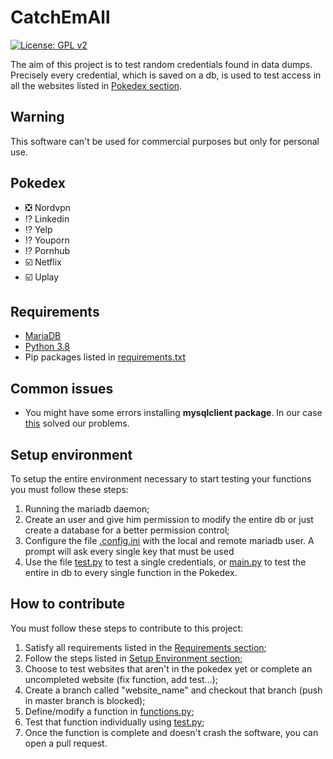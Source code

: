 # CatchEmAll
[![License: GPL v2](https://img.shields.io/badge/License-GPL%20v2-blue.svg)](https://www.gnu.org/licenses/old-licenses/gpl-2.0.en.html)

The aim of this project is to test random credentials found in data dumps. 
Precisely every credential, which is saved on a db, is used to test access in all the websites listed in [Pokedex section](#pokedex). 
  
## Warning
This software can't be used for commercial purposes but only for personal use.


## Pokedex
- :negative_squared_cross_mark: Nordvpn 
- :interrobang: Linkedin 
- :interrobang: Yelp
- :interrobang: Youporn
- :interrobang: Pornhub
- :ballot_box_with_check: Netflix
- :ballot_box_with_check: Uplay

  
## Requirements
- [MariaDB](https://mariadb.org/)
- [Python 3.8](https://www.python.org/downloads/release/python-380/)
- Pip packages listed in [requirements.txt](requirements.txt)

## Common issues
- You might have some errors installing **mysqlclient package**. In our case [this](https://github.com/facebook/prophet/issues/418) solved our problems.

## Setup environment
To setup the entire environment necessary to start testing your functions you must follow these steps:
 1) Running the mariadb daemon;
 2) Create an user and give him permission to modify the entire db or just create a database for a better permission control;
 3) Configure the file [.config.ini](.config.ini) with the local and remote mariadb user. A prompt will ask every single key that must be used
 4) Use the file [test.py](test.py) to test a single credentials, or [main.py](main.py) to test the entire in db to every single function in the Pokedex. 
 
## How to contribute 
You must follow these steps to contribute to this project:
 1) Satisfy all requirements listed in the [Requirements section](#requirements);
 2) Follow the steps listed in [Setup Environment section](#setup-environment);
 3) Choose to test websites that aren't in the pokedex yet or complete an uncompleted website (fix function, add test...);
 4) Create a branch called "website_name" and checkout that branch (push in master branch is blocked);
 5) Define/modify a function in  [functions.py](functions.py);
 6) Test that function individually using [test.py](test.py);
 7) Once the function is complete and doesn't crash the software, you can open a pull request.  
